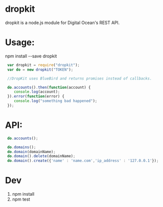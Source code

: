 dropkit
=======

dropkit is a node.js module for Digital Ocean's REST API.

# Usage:

 npm install --save dropkit

```javascript
 var dropkit = require("dropkit");
 var do = new dropkit("TOKEN");

 //DropKit uses BlueBird and returns promises instead of callbacks.

 do.accounts().then(function(account) {
    console.log(account);
 }).error(function(error) {
    console.log("something bad happened");
 });
```

# API:
```javascript
 do.accounts();

 do.domains();
 do.domain(domainName);
 do.domain().delete(domainName);
 do.domain().create({'name' : 'name.com','ip_address' : '127.0.0.1'});
```

# Dev

1. npm install
2. npm test